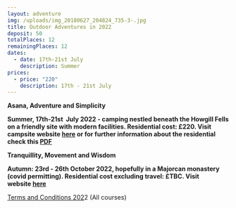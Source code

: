 ```yaml
---
layout: adventure
img: /uploads/img_20180627_204824_735-3-.jpg
title: Outdoor Adventures in 2022
deposit: 50
totalPlaces: 12
remainingPlaces: 12
dates:
  - date: 17th-21st July
    description: Summer
prices:
  - price: "220"
    description: 17th - 21st July
---
```

**Asana, Adventure and Simplicity**

**Summer, 17th-21st  July 2022 - camping nestled beneath the Howgill Fells on a friendly site with modern facilities. Residential cost: £220. Visit campsite website [here](https://www.lowgreensidefarmcampsite.co.uk/) or for further information about the residential check this [](https://www.dropbox.com/s/wgd0yaix7zw17w3/Asana%20Adventure%20and%20More.pdf?dl=0)[PDF](https://www.dropbox.com/s/upo4mw4kekkslkf/Asana%2C%20Adventure%20and%20more%20PDF.pdf?dl=0)**

**Tranquillity, Movement and Wisdom**

**Autumn: 23rd - 26th October 2022, hopefully in a Majorcan monastery (covid permitting). Residential cost excluding travel: £TBC. Visit website [here](https://www.lluc.net/en/)**

[Terms and Conditions 202](https://www.dropbox.com/s/1fyl2115oz1zsf1/Course%20Terms%20and%20Conditions%202022.pdf?dl=0)2 (All courses)